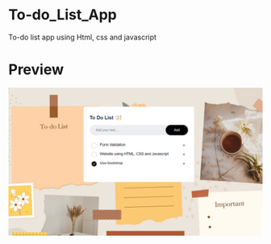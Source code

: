 # To-do_List_App
To-do list app using Html, css and javascript
# Preview
![Alt text](https://github.com/aishwarya1204/To-do_List_App/blob/main/images/preview.png)
